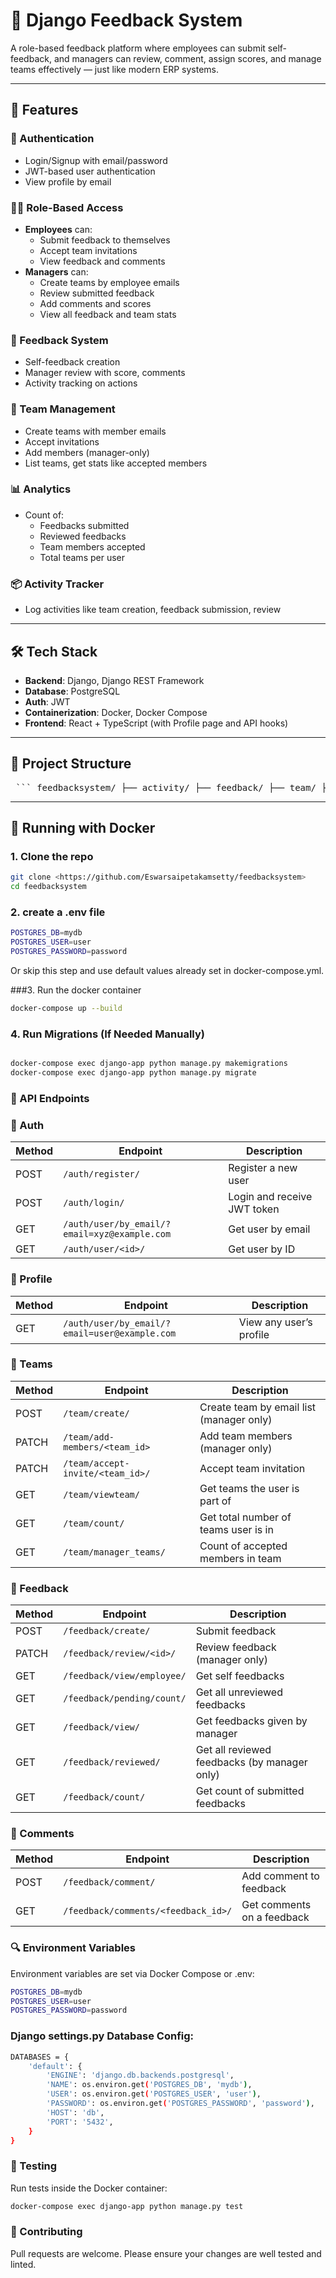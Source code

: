 # 🌟 Django Feedback System

A role-based feedback platform where employees can submit self-feedback, and managers can review, comment, assign scores, and manage teams effectively — just like modern ERP systems.

---

## 🚀 Features

### 🔐 Authentication
- Login/Signup with email/password
- JWT-based user authentication
- View profile by email

### 🧑‍💼 Role-Based Access
- **Employees** can:
  - Submit feedback to themselves
  - Accept team invitations
  - View feedback and comments
- **Managers** can:
  - Create teams by employee emails
  - Review submitted feedback
  - Add comments and scores
  - View all feedback and team stats

### 💬 Feedback System
- Self-feedback creation
- Manager review with score, comments
- Activity tracking on actions

### 👥 Team Management
- Create teams with member emails
- Accept invitations
- Add members (manager-only)
- List teams, get stats like accepted members

### 📊 Analytics
- Count of:
  - Feedbacks submitted
  - Reviewed feedbacks
  - Team members accepted
  - Total teams per user

### 📦 Activity Tracker
- Log activities like team creation, feedback submission, review

---

## 🛠 Tech Stack

- **Backend**: Django, Django REST Framework
- **Database**: PostgreSQL
- **Auth**: JWT
- **Containerization**: Docker, Docker Compose
- **Frontend**: React + TypeScript (with Profile page and API hooks)

---

## 📂 Project Structure

<pre> ``` feedbacksystem/ ├── activity/ ├── feedback/ ├── team/ ├── userauth/ ├── feedbacksystem/ # Main Django project ├── manage.py ├── Dockerfile ├── docker-compose.yml ├── requirements.txt ``` </pre>

---

## 🐳 Running with Docker

### 1. Clone the repo

```bash
git clone <https://github.com/Eswarsaipetakamsetty/feedbacksystem>
cd feedbacksystem

```

### 2. create a .env file

```bash
POSTGRES_DB=mydb
POSTGRES_USER=user
POSTGRES_PASSWORD=password

```
Or skip this step and use default values already set in docker-compose.yml.

###3. Run the docker container
```bash
docker-compose up --build
```

### 4. Run Migrations (If Needed Manually)

```bash

docker-compose exec django-app python manage.py makemigrations
docker-compose exec django-app python manage.py migrate

```

### 🔑 API Endpoints
### 🔐 Auth

| Method | Endpoint                                     | Description                 |
| ------ | -------------------------------------------- | --------------------------- |
| POST   | `/auth/register/`                            | Register a new user         |
| POST   | `/auth/login/`                               | Login and receive JWT token |
| GET    | `/auth/user/by_email/?email=xyz@example.com` | Get user by email           |
| GET    | `/auth/user/<id>/`                           | Get user by ID              |

### 👤 Profile

| Method | Endpoint                                      | Description             |
| ------ | --------------------------------------------- | ----------------------- |
| GET    | `/auth/user/by_email/?email=user@example.com` | View any user’s profile |

### 👥 Teams

| Method | Endpoint                          | Description                              |
| ------ | --------------------------------- | ---------------------------------------- |
| POST   | `/team/create/`                   | Create team by email list (manager only) |
| PATCH  | `/team/add-members/<team_id>`     | Add team members (manager only)          |
| PATCH  | `/team/accept-invite/<team_id>/`  | Accept team invitation                   |
| GET    | `/team/viewteam/`                 | Get teams the user is part of            |
| GET    | `/team/count/`                    | Get total number of teams user is in     |
| GET    | `/team/manager_teams/`            | Count of accepted members in team        |

### 💬 Feedback

| Method | Endpoint                     | Description                                  |
| ------ | ---------------------------- | -------------------------------------------- |
| POST   | `/feedback/create/`          | Submit feedback                              |
| PATCH  | `/feedback/review/<id>/`     | Review feedback (manager only)               |
| GET    | `/feedback/view/employee/`   | Get self feedbacks                           |
| GET    | `/feedback/pending/count/`   | Get all unreviewed feedbacks                 |
| GET    | `/feedback/view/`            | Get feedbacks given by manager               |
| GET    | `/feedback/reviewed/`        | Get all reviewed feedbacks (by manager only) |
| GET    | `/feedback/count/`           | Get count of submitted feedbacks             |

### 💭 Comments

| Method | Endpoint                            | Description                |
| ------ | ----------------------------------- | -------------------------- |
| POST   | `/feedback/comment/`                | Add comment to feedback    |
| GET    | `/feedback/comments/<feedback_id>/` | Get comments on a feedback |

### 🔍 Environment Variables
Environment variables are set via Docker Compose or .env:
```bash
POSTGRES_DB=mydb
POSTGRES_USER=user
POSTGRES_PASSWORD=password
```

### Django settings.py Database Config:

```bash
DATABASES = {
    'default': {
        'ENGINE': 'django.db.backends.postgresql',
        'NAME': os.environ.get('POSTGRES_DB', 'mydb'),
        'USER': os.environ.get('POSTGRES_USER', 'user'),
        'PASSWORD': os.environ.get('POSTGRES_PASSWORD', 'password'),
        'HOST': 'db',
        'PORT': '5432',
    }
}
```

### 🧪 Testing
Run tests inside the Docker container:

```bash
docker-compose exec django-app python manage.py test
```

### 🤝 Contributing
Pull requests are welcome. Please ensure your changes are well tested and linted.


